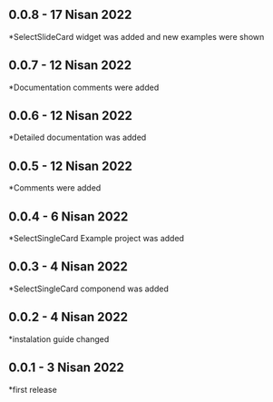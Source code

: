 ## 0.0.8 - 17 Nisan 2022

*SelectSlideCard widget was added and new examples were shown
## 0.0.7 - 12 Nisan 2022

*Documentation comments were added
## 0.0.6 - 12 Nisan 2022

*Detailed documentation was added
## 0.0.5 - 12 Nisan 2022

*Comments were added
## 0.0.4 - 6 Nisan 2022

*SelectSingleCard Example project was added
## 0.0.3 - 4 Nisan 2022

*SelectSingleCard componend was added
## 0.0.2 - 4 Nisan 2022

*instalation guide changed
## 0.0.1 - 3 Nisan 2022

*first release